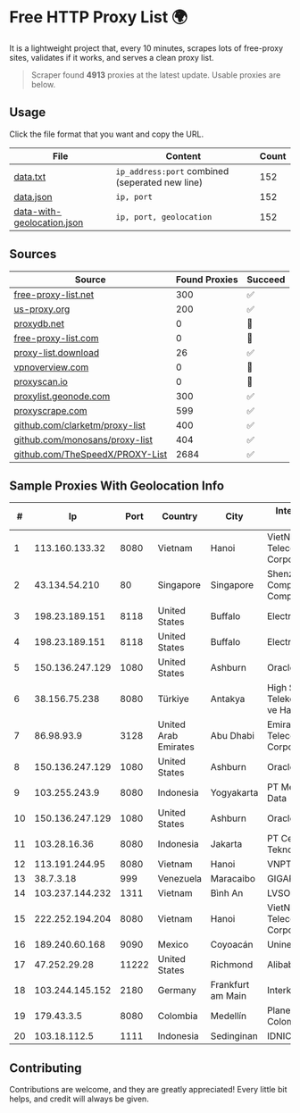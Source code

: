 
# Free HTTP Proxy List 🌍

It is a lightweight project that, every 10 minutes, scrapes lots of free-proxy sites, validates if it works, and serves a clean proxy list.


> Scraper found **4913** proxies at the latest update. Usable proxies are below.

## Usage

Click the file format that you want and copy the URL.


|File|Content|Count|
|----|-------|-----|
|[data.txt](https://raw.githubusercontent.com/themiralay/Proxy-List-World/master/data.txt)|`ip_address:port` combined (seperated new line)|152|
|[data.json](https://raw.githubusercontent.com/themiralay/Proxy-List-World/master/data.json)|`ip, port`|152|
|[data-with-geolocation.json](https://raw.githubusercontent.com/themiralay/Proxy-List-World/master/data-with-geolocation.json)|`ip, port, geolocation`|152|

## Sources

|Source|Found Proxies|Succeed|
|------|-------------|-------|
|[free-proxy-list.net](https://free-proxy-list.net)|300|✅|
|[us-proxy.org](https://www.us-proxy.org)|200|✅|
|[proxydb.net](http://proxydb.net)|0|🚫|
|[free-proxy-list.com](https://free-proxy-list.com/?page=&port=&type%5B%5D=http&type%5B%5D=https&up_time=0&search=Search)|0|🚫|
|[proxy-list.download](https://www.proxy-list.download/HTTP)|26|✅|
|[vpnoverview.com](https://vpnoverview.com/privacy/anonymous-browsing/free-proxy-servers)|0|🚫|
|[proxyscan.io](https://www.proxyscan.io)|0|🚫|
|[proxylist.geonode.com](https://proxylist.geonode.com/api/proxy-list?limit=300&page=1&sort_by=lastChecked&sort_type=desc&protocols=http,https)|300|✅|
|[proxyscrape.com](https://api.proxyscrape.com/v2/?request=displayproxies&protocol=http&timeout=10000&country=all&ssl=all&anonymity=all)|599|✅|
|[github.com/clarketm/proxy-list](https://raw.githubusercontent.com/clarketm/proxy-list/master/proxy-list-raw.txt)|400|✅|
|[github.com/monosans/proxy-list](https://raw.githubusercontent.com/monosans/proxy-list/main/proxies/http.txt)|404|✅|
|[github.com/TheSpeedX/PROXY-List](https://raw.githubusercontent.com/TheSpeedX/PROXY-List/master/http.txt)|2684|✅|


## Sample Proxies With Geolocation Info

|#|Ip|Port|Country|City|Internet Service Provider|
|-|--|----|-------|----|-------------------------|
|1|113.160.133.32|8080|Vietnam|Hanoi|VietNam Post and Telecom Corporation|
|2|43.134.54.210|80|Singapore|Singapore|Shenzhen Tencent Computer Systems Company Limited|
|3|198.23.189.151|8118|United States|Buffalo|Electro Nebula LLC|
|4|198.23.189.151|8118|United States|Buffalo|Electro Nebula LLC|
|5|150.136.247.129|1080|United States|Ashburn|Oracle Corporation|
|6|38.156.75.238|8080|Türkiye|Antakya|High Speed Telekomunikasyon ve Hab. Hiz. Ltd. Sti.|
|7|86.98.93.9|3128|United Arab Emirates|Abu Dhabi|Emirates Telecommunications Corporation|
|8|150.136.247.129|1080|United States|Ashburn|Oracle Corporation|
|9|103.255.243.9|8080|Indonesia|Yogyakarta|PT Media Sarana Data|
|10|150.136.247.129|1080|United States|Ashburn|Oracle Corporation|
|11|103.28.16.36|8080|Indonesia|Jakarta|PT Centrix Media Teknologi|
|12|113.191.244.95|8080|Vietnam|Hanoi|VNPT|
|13|38.7.3.18|999|Venezuela|Maracaibo|GIGAPOP, C.A.|
|14|103.237.144.232|1311|Vietnam|Bình An|LVSOFT|
|15|222.252.194.204|8080|Vietnam|Hanoi|VietNam Post and Telecom Corporation|
|16|189.240.60.168|9090|Mexico|Coyoacán|Uninet S.A. de C.V.|
|17|47.252.29.28|11222|United States|Richmond|Alibaba Cloud LLC|
|18|103.244.145.152|2180|Germany|Frankfurt am Main|Interkvm Host SRL|
|19|179.43.3.5|8080|Colombia|Medellín|Planet Telecom Colombia S.A.S|
|20|103.18.112.5|1111|Indonesia|Sedinginan|IDNIC|



## Contributing

Contributions are welcome, and they are greatly appreciated! Every
little bit helps, and credit will always be given.

